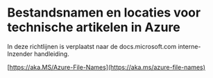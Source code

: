 # <a name="file-names-and-locations-for-azure-technical-articles"></a>Bestandsnamen en locaties voor technische artikelen in Azure

In deze richtlijnen is verplaatst naar de docs.microsoft.com interne-Inzender handleiding.

[https://aka.MS/Azure-File-Names](https://aka.ms/azure-file-names)
